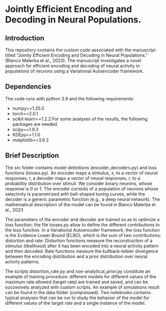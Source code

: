 # Jointly Efficient Encoding and Decoding in Neural Populations.
## Introduction
This repository contains the custom code associated with the manuscript titled "Jointly Efficient Encoding and Decoding in Neural Populations." (Blanco Malerba et al., 2023).
The manuscript investigates a novel approach for efficient encoding and decoding of neural activity in populations of neurons using a Variational Autoencoder framework.

## Dependencies

The code runs with python 3.9 and the following requirements:
* numpy==1.25.0
* torch==2.0.1
* scikit-learn==1.2.2
For some analyses of the results, the following packages are needed
* scipy==1.9.3
* KDEpy==1.1.0
* matplotlib==3.6.2

## Brief Description

The src folder contains model definitions (encoder_decoders.py) and loss functions (losses.py).
An encoder maps a stimulus, x, to a vector of neural responses, r, a decoder maps a vector of neural responses, r, to a probabiltiy distribution over stimuli.
We consider binary neurons, whose response is 0 or 1.
The encoder consists of a population of neurons whose selectivity is parametrized with bell-shaped tuning curves, while the decoder is a generic parametric function (e.g., a deep neural network). 
The mathematical description of the model can be found in Blanco Malerba et al., 2023

The parameters of the encoder and decoder are trained so as to optimize a loss function; the file losses.py allow to define the different contributions to the loss function.
In a Variational Autoencoder framework, the loss function is the Evidence Lower Bound (ELBO), which is the sum of two contributions: distortion and rate.
Distortion functions measure the reconstruction of a stimulus (likelihood) after it has been encoded into a neural activity pattern and then decoded.
Rate functions measure the kullback-leibler divergence between the encoding distribution and a prior distribution over neural activity patterns.

The scripts distortion_rate.py and non-analytical_prior.py constitute an example of training procedure: different models for different values of the maximum rate allowed (target rate) are trained and saved, and can be succesively analyzed with custom scripts. An example of simulations result can be found in the data folder (compressed).
Two notebooks contains typical analyses that can be run to study the behavior of the model for different values of the target rate and a single instance of the model.



